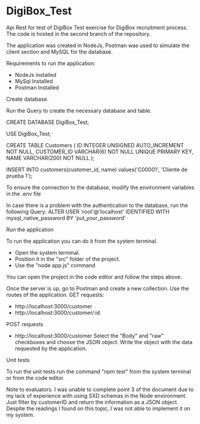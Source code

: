 # DigiBox_Test
Api Rest for test of DigiBox
Test exercise for DigiBox recruitment process.
The code is hosted in the second branch of the repository.



The application was created in NodeJs, Postman was used to simulate the client section and MySQL for the database.

Requirements to run the application:
- NodeJs installed
- MySql Installed
- Postman Installed

Create database.

Run the Query to create the necessary database and table.

CREATE DATABASE DigiBox_Test;

USE DigiBox_Test; 

CREATE TABLE Customers (
	ID  INTEGER UNSIGNED  AUTO_INCREMENT NOT NULL,
    CUSTOMER_ID VARCHAR(6) NOT NULL UNIQUE  PRIMARY KEY,
    NAME VARCHAR(200) NOT NULL 
);

INSERT INTO customers(customer_id, name) values('C00001', 'Cliente de prueba 1');

To ensure the connection to the database, modify the environment variables in the .env file

In case there is a problem with the authentication to the database, run the following Query:
ALTER USER 'root'@'localhost' IDENTIFIED WITH mysql_native_password BY 'put_your_password'

Run the application

To run the application you can do it from the system terminal.
- Open the system terminal.
- Position it in the "src" folder of the project.
- Use the "node app.js" command

You can open the project in the code editor and follow the steps above.

Once the server is up, go to Postman and create a new collection. Use the routes of the application.
GET requests:
- http://localhost:3000/customer
- http://localhost:3000/customer/:id

POST requests
- http://localhost:3000/customer
Select the "Body" and "raw" checkboxes and choose the JSON object. Write the object with the data requested by the application.

Unit tests

To run the unit tests run the command "npm test" from the system terminal or from the code editor.

Note to evaluators.
I was unable to complete point 3 of the document due to my lack of experience with using SXD schemas in the Node environment. Just filter by customerID and return the information as a JSON object.
Despite the readings I found on this topic, I was not able to implement it on my system.



